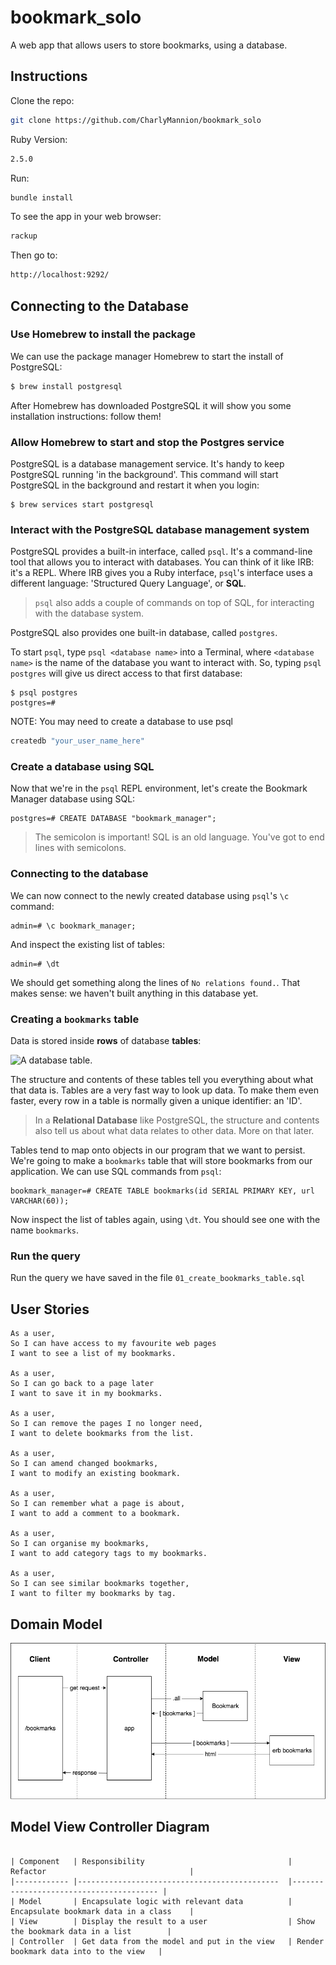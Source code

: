 # bookmark_solo
A web app that allows users to store bookmarks, using a database.

## Instructions

Clone the repo:
```sh
git clone https://github.com/CharlyMannion/bookmark_solo
```

Ruby Version:
```sh
2.5.0
```

Run:
```sh
bundle install
```

To see the app in your web browser:
```sh
rackup
```

Then go to:
```sh
http://localhost:9292/
```

## Connecting to the Database
### Use Homebrew to install the package

We can use the package manager Homebrew to start the install of PostgreSQL:

```sh
$ brew install postgresql
```

After Homebrew has downloaded PostgreSQL it will show you some installation instructions: follow them!

### Allow Homebrew to start and stop the Postgres service

PostgreSQL is a database management service. It's handy to keep PostgreSQL running 'in the background'. This command will start PostgreSQL in the background and restart it when you login:

```shell
$ brew services start postgresql
```

### Interact with the PostgreSQL database management system

PostgreSQL provides a built-in interface, called `psql`. It's a command-line tool that allows you to interact with databases. You can think of it like IRB: it's a REPL. Where IRB gives you a Ruby interface, `psql`'s interface uses a different language: 'Structured Query Language', or **SQL**.

> `psql` also adds a couple of commands on top of SQL, for interacting with the database system.

PostgreSQL also provides one built-in database, called `postgres`.

To start `psql`, type `psql <database name>` into a Terminal, where `<database name>` is the name of the database you want to interact with. So, typing `psql postgres` will give us direct access to that first database:

```
$ psql postgres
postgres=#
```

NOTE: You may need to create a database to use psql
```sh
createdb "your_user_name_here"
```

### Create a database using SQL

Now that we're in the `psql` REPL environment, let's create the Bookmark Manager database using SQL:

```
postgres=# CREATE DATABASE "bookmark_manager";
```

> The semicolon is important! SQL is an old language. You've got to end lines with semicolons.

### Connecting to the database

We can now connect to the newly created database using `psql`'s `\c` command:

```
admin=# \c bookmark_manager;
```

And inspect the existing list of tables:

```
admin=# \dt
```

We should get something along the lines of `No relations found.`. That makes sense: we haven't built anything in this database yet.

### Creating a `bookmarks` table

Data is stored inside **rows** of database **tables**:

![A database table.](http://www.plus2net.com/sql_tutorial/images/table.jpg)

The structure and contents of these tables tell you everything about what that data is. Tables are a very fast way to look up data. To make them even faster, every row in a table is normally given a unique identifier: an 'ID'.

> In a **Relational Database** like PostgreSQL, the structure and contents also tell us about what data relates to other data. More on that later.

Tables tend to map onto objects in our program that we want to persist. We're going to make a `bookmarks` table that will store bookmarks from our application. We can use SQL commands from `psql`:

```
bookmark_manager=# CREATE TABLE bookmarks(id SERIAL PRIMARY KEY, url VARCHAR(60));
```

Now inspect the list of tables again, using `\dt`. You should see one with the name `bookmarks`.

### Run the query

Run the query we have saved in the file `01_create_bookmarks_table.sql`


## User Stories
```
As a user,
So I can have access to my favourite web pages
I want to see a list of my bookmarks.

As a user,
So I can go back to a page later
I want to save it in my bookmarks.

As a user,
So I can remove the pages I no longer need,
I want to delete bookmarks from the list.

As a user,
So I can amend changed bookmarks,
I want to modify an existing bookmark.

As a user,
So I can remember what a page is about,
I want to add a comment to a bookmark.

As a user,
So I can organise my bookmarks,
I want to add category tags to my bookmarks.

As a user,
So I can see similar bookmarks together,
I want to filter my bookmarks by tag.
```

## Domain Model
![Bookmark Manager domain model](./images/bookmark_manager_1.png)

## Model View Controller Diagram
```

| Component   | Responsibility                                | Refactor                                |
|------------ |---------------------------------------------  |---------------------------------------- |
| Model       | Encapsulate logic with relevant data          | Encapsulate bookmark data in a class    |
| View        | Display the result to a user                  | Show the bookmark data in a list        |
| Controller  | Get data from the model and put in the view   | Render bookmark data into to the view   |
```
